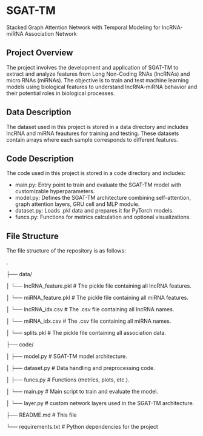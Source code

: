 # SGAT-TM
Stacked Graph Attention Network with Temporal Modeling for lncRNA-miRNA Association Network

## Project Overview
The project involves the development and application of SGAT-TM to extract and analyze features from Long Non-Coding RNAs (lncRNAs) and micro RNAs (miRNAs). The objective is to train and test machine learning models using biological features to understand lncRNA-miRNA behavior and their potential roles in biological processes.

## Data Description
The dataset used in this project is stored in a data directory and includes lncRNA and miRNA feautures for training and testing. These datasets contain arrays where each sample corresponds to different features. 

## Code Description
The code used in this project is stored in a code directory and includes:
* main.py: Entry point to train and evaluate the SGAT-TM model with customizable hyperparameters.
* model.py: Defines the SGAT-TM architecture combining self-attention, graph attention layers, GRU cell and MLP module.
* dataset.py: Loads .pkl data and prepares it for PyTorch models.
* funcs.py: Functions for metrics calculation and optional visualizations.

## File Structure
The file structure of the repository is as follows:

.

├── data/

│   └── lncRNA_feature.pkl  # The pickle file containing all lncRNA features.

│   └── miRNA_feature.pkl   # The pickle file containing all miRNA features. 

│   └── lncRNA_idx.csv      # The .csv file containing all lncRNA names. 

│   └── miRNA_idx.csv       # The .csv file containing all miRNA names. 

│   └── splits.pkl          # The pickle file containing all association data. 

├── code/

│   ├── model.py            # SGAT-TM model architecture.

│   ├── dataset.py          # Data handling and preprocessing code.

│   ├── funcs.py            # Functions (metrics, plots, etc.).

│   └── main.py             # Main script to train and evaluate the model.

│   └── layer.py            # custom network layers used in the SGAT-TM architecture.

├── README.md               # This file

└── requirements.txt     # Python dependencies for the project
